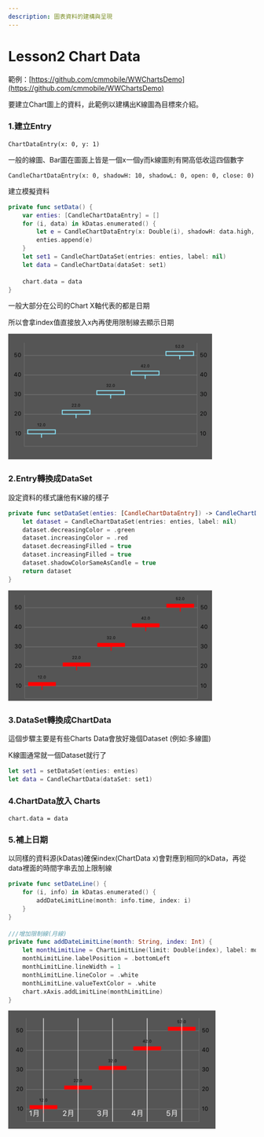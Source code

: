 ```yaml
---
description: 圖表資料的建構與呈現
---
```


# Lesson2 Chart Data

範例：[https://github.com/cmmobile/WWChartsDemo](https://github.com/cmmobile/WWChartsDemo)

要建立Chart圖上的資料，此範例以建構出K線圖為目標來介紹。

### 1.建立Entry

```text
ChartDataEntry(x: 0, y: 1)
```

一般的線圖、Bar圖在圖面上皆是一個x一個y而k線圖則有開高低收這四個數字

```text
CandleChartDataEntry(x: 0, shadowH: 10, shadowL: 0, open: 0, close: 0)
```

建立模擬資料

```swift
private func setData() {
    var enties: [CandleChartDataEntry] = []
    for (i, data) in kDatas.enumerated() {
        let e = CandleChartDataEntry(x: Double(i), shadowH: data.high, shadowL: data.low, open: data.open, close: data.close)
        enties.append(e)
    }
    let set1 = CandleChartDataSet(entries: enties, label: nil)
    let data = CandleChartData(dataSet: set1)
    
    chart.data = data
}
```

一般大部分在公司的Chart X軸代表的都是日期

所以會拿index值直接放入x內再使用限制線去顯示日期

![](../.gitbook/assets/jie-tu-20200702-xia-wu-6.00.59.png)

### 2.Entry轉換成DataSet

設定資料的樣式讓他有K線的樣子

```swift
private func setDataSet(enties: [CandleChartDataEntry]) -> CandleChartDataSet {
    let dataset = CandleChartDataSet(entries: enties, label: nil)
    dataset.decreasingColor = .green
    dataset.increasingColor = .red
    dataset.decreasingFilled = true
    dataset.increasingFilled = true
    dataset.shadowColorSameAsCandle = true
    return dataset
}
```

![](../.gitbook/assets/jie-tu-20200703-xia-wu-12.07.15%20%281%29%20%281%29.png)

### 3.DataSet轉換成ChartData

這個步驟主要是有些Charts Data會放好幾個Dataset \(例如:多線圖\)

K線圖通常就一個Dataset就行了

```swift
let set1 = setDataSet(enties: enties)
let data = CandleChartData(dataSet: set1)
```

### 4.ChartData放入 Charts

```text
chart.data = data
```

### 5.補上日期

以同樣的資料源\(kDatas\)確保index\(ChartData x\)會對應到相同的kData，再從data裡面的時間字串去加上限制線

```swift
private func setDateLine() {
    for (i, info) in kDatas.enumerated() {
        addDateLimitLine(month: info.time, index: i)
    }
}

///增加限制線(月線)
private func addDateLimitLine(month: String, index: Int) {
    let monthLimitLine = ChartLimitLine(limit: Double(index), label: month)
    monthLimitLine.labelPosition = .bottomLeft
    monthLimitLine.lineWidth = 1
    monthLimitLine.lineColor = .white
    monthLimitLine.valueTextColor = .white
    chart.xAxis.addLimitLine(monthLimitLine)
}
```

![](../.gitbook/assets/jie-tu-20200703-xia-wu-4.51.51.png)

